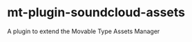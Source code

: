 mt-plugin-soundcloud-assets
===========================

A plugin to extend the Movable Type Assets Manager